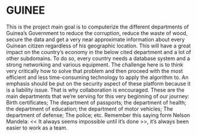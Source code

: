 # GUINEE
This is the project main goal is to computerize the different departments of Guinea’s Government to reduce the corruption, reduce the waste of wood, secure the data and get a very near approximate information about every Guinean citizen regardless of his geographic location. This will have a great impact on the country’s economy in the below cited department and a lot of other subdomains. To do so, every country needs a database system and a strong networking and various equipment. The challenge here is to think very critically how to solve that problem and then proceed with the most efficient and less time-consuming technology to apply the algorithm to. An emphasis should be put on the security aspect of these platform because it is a liability issue. That is why collaboration is encouraged. 
These are the main departments that we’re serving for this very beginning of our journey: 
Birth certificates;
The department of passports;
the department of health;
the department of education;
the department of motor vehicles;
The department of defense;
The police; 
etc.
Remember this saying form Nelson Mandela: << It always seems impossible until it’s done >>, it’s always been easier to work as a team. 


